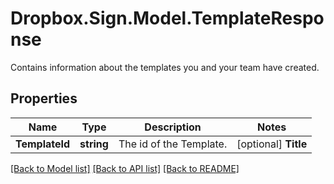 # Dropbox.Sign.Model.TemplateResponse
Contains information about the templates you and your team have created.

## Properties

Name | Type | Description | Notes
------------ | ------------- | ------------- | -------------
**TemplateId** | **string** |  The id of the Template.  | [optional] **Title** | **string** |  The title of the Template. This will also be the default subject of the message sent to signers when using this Template to send a SignatureRequest. This can be overridden when sending the SignatureRequest.  | [optional] **Message** | **string** |  The default message that will be sent to signers when using this Template to send a SignatureRequest. This can be overridden when sending the SignatureRequest.  | [optional] **UpdatedAt** | **int** |  Time the template was last updated.  | [optional] **IsEmbedded** | **bool?** |  `true` if this template was created using an embedded flow, `false` if it was created on our website. Will be `null` when you are not the creator of the Template.  | [optional] **IsCreator** | **bool** |  `true` if you are the owner of this template, `false` if it&#39;s been shared with you by a team member.  | [optional] **CanEdit** | **bool** |  Indicates whether edit rights have been granted to you by the owner (always `true` if that&#39;s you).  | [optional] **IsLocked** | **bool** |  Indicates whether the template is locked. If `true`, then the template was created outside your quota and can only be used in `test_mode`. If `false`, then the template is within your quota and can be used to create signature requests.  | [optional] **Metadata** | **Dictionary&lt;string, Object&gt;** |  The metadata attached to the template.  | [optional] **SignerRoles** | [**List&lt;TemplateResponseSignerRole&gt;**](TemplateResponseSignerRole.md) |  An array of the designated signer roles that must be specified when sending a SignatureRequest using this Template.  | [optional] **CcRoles** | [**List&lt;TemplateResponseCCRole&gt;**](TemplateResponseCCRole.md) |  An array of the designated CC roles that must be specified when sending a SignatureRequest using this Template.  | [optional] **Documents** | [**List&lt;TemplateResponseDocument&gt;**](TemplateResponseDocument.md) |  An array describing each document associated with this Template. Includes form field data for each document.  | [optional] **CustomFields** | [**List&lt;TemplateResponseDocumentCustomFieldBase&gt;**](TemplateResponseDocumentCustomFieldBase.md) |  Deprecated. Use `custom_fields` inside the [documents](https://developers.hellosign.com/api/reference/operation/templateGet/#!c&#x3D;200&amp;path&#x3D;template/documents&amp;t&#x3D;response) array instead.  | [optional] **NamedFormFields** | [**List&lt;TemplateResponseDocumentFormFieldBase&gt;**](TemplateResponseDocumentFormFieldBase.md) |  Deprecated. Use `form_fields` inside the [documents](https://developers.hellosign.com/api/reference/operation/templateGet/#!c&#x3D;200&amp;path&#x3D;template/documents&amp;t&#x3D;response) array instead.  | [optional] **Accounts** | [**List&lt;TemplateResponseAccount&gt;**](TemplateResponseAccount.md) |  An array of the Accounts that can use this Template.  | [optional] **Attachments** | [**List&lt;SignatureRequestResponseAttachment&gt;**](SignatureRequestResponseAttachment.md) |  Signer attachments.  | [optional] **SignerExperience** | [**SignatureRequestSignerExperience**](SignatureRequestSignerExperience.md) |    | [optional] 

[[Back to Model list]](../README.md#documentation-for-models) [[Back to API list]](../README.md#documentation-for-api-endpoints) [[Back to README]](../README.md)

